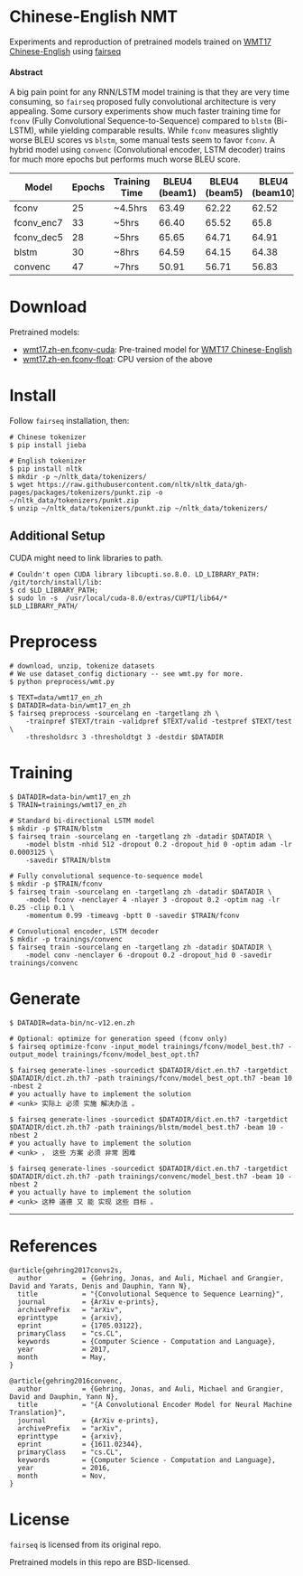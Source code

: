 # Chinese-English NMT

Experiments and reproduction of pretrained models trained on [WMT17 Chinese-English](http://www.statmt.org/wmt17/translation-task.html) using [fairseq](https://github.com/facebookresearch/fairseq)


#### Abstract 

A big pain point for any RNN/LSTM model training is that they are very time consuming, so `fairseq` proposed fully convolutional architecture is very appealing. Some cursory experiments show much faster training time for `fconv` (Fully Convolutional Sequence-to-Sequence) compared to `blstm` (Bi-LSTM), while yielding comparable results. While `fconv` measures slightly worse BLEU scores vs `blstm`, some manual tests seem to favor `fconv`. A hybrid model using `convenc` (Convolutional encoder, LSTM decoder) trains for much more epochs but performs much worse BLEU score. 


|Model | Epochs | Training Time | BLEU4 (beam1) | BLEU4 (beam5) | BLEU4 (beam10) | BLEU4 (beam20)|
|------|--------|---------------|---------------|---------------|----------------|---------------|
| fconv | 25 | ~4.5hrs | 63.49 | 62.22 | 62.52 | 62.74 |
| fconv_enc7 | 33 | ~5hrs | 66.40 | 65.52 | 65.8 | 65.96 |
| fconv_dec5 | 28 | ~5hrs | 65.65 | 64.71 | 64.91 | 64.98 |
| blstm | 30 | ~8hrs | 64.59 | 64.15 | 64.38 | 63.76 |
| convenc | 47 | ~7hrs | 50.91 | 56.71 | 56.83 | 53.66 |


# Download

Pretrained models:

- [wmt17.zh-en.fconv-cuda](https://s3-us-west-2.amazonaws.com/twairball.wmt17.zh-en/wmt17.zh-en.fconv-cuda.tgz): Pre-trained model for [WMT17 Chinese-English](http://www.statmt.org/wmt17/translation-task.html) 
- [wmt17.zh-en.fconv-float](https://s3-us-west-2.amazonaws.com/twairball.wmt17.zh-en/wmt17.zh-en.fconv-float.tgz): CPU version of the above

# Install

Follow `fairseq` installation, then:

````
# Chinese tokenizer
$ pip install jieba

# English tokenizer
$ pip install nltk
$ mkdir -p ~/nltk_data/tokenizers/
$ wget https://raw.githubusercontent.com/nltk/nltk_data/gh-pages/packages/tokenizers/punkt.zip -o ~/nltk_data/tokenizers/punkt.zip
$ unzip ~/nltk_data/tokenizers/punkt.zip ~/nltk_data/tokenizers/

````

## Additional Setup

CUDA might need to link libraries to path. 

````
# Couldn't open CUDA library libcupti.so.8.0. LD_LIBRARY_PATH: /git/torch/install/lib:
$ cd $LD_LIBRARY_PATH; 
$ sudo ln -s  /usr/local/cuda-8.0/extras/CUPTI/lib64/* $LD_LIBRARY_PATH/
````


# Preprocess

````
# download, unzip, tokenize datasets
# We use dataset_config dictionary -- see wmt.py for more. 
$ python preprocess/wmt.py

$ TEXT=data/wmt17_en_zh
$ DATADIR=data-bin/wmt17_en_zh
$ fairseq preprocess -sourcelang en -targetlang zh \
    -trainpref $TEXT/train -validpref $TEXT/valid -testpref $TEXT/test \
    -thresholdsrc 3 -thresholdtgt 3 -destdir $DATADIR
````

# Training

````
$ DATADIR=data-bin/wmt17_en_zh
$ TRAIN=trainings/wmt17_en_zh

# Standard bi-directional LSTM model
$ mkdir -p $TRAIN/blstm
$ fairseq train -sourcelang en -targetlang zh -datadir $DATADIR \
    -model blstm -nhid 512 -dropout 0.2 -dropout_hid 0 -optim adam -lr 0.0003125 \
    -savedir $TRAIN/blstm

# Fully convolutional sequence-to-sequence model
$ mkdir -p $TRAIN/fconv
$ fairseq train -sourcelang en -targetlang zh -datadir $DATADIR \
    -model fconv -nenclayer 4 -nlayer 3 -dropout 0.2 -optim nag -lr 0.25 -clip 0.1 \
    -momentum 0.99 -timeavg -bptt 0 -savedir $TRAIN/fconv

# Convolutional encoder, LSTM decoder
$ mkdir -p trainings/convenc
$ fairseq train -sourcelang en -targetlang zh -datadir $DATADIR \
    -model conv -nenclayer 6 -dropout 0.2 -dropout_hid 0 -savedir trainings/convenc
````

# Generate

````
$ DATADIR=data-bin/nc-v12.en.zh

# Optional: optimize for generation speed (fconv only)
$ fairseq optimize-fconv -input_model trainings/fconv/model_best.th7 -output_model trainings/fconv/model_best_opt.th7

$ fairseq generate-lines -sourcedict $DATADIR/dict.en.th7 -targetdict $DATADIR/dict.zh.th7 -path trainings/fconv/model_best_opt.th7 -beam 10 -nbest 2
# you actually have to implement the solution
# <unk> 实际上 必须 实施 解决办法 。

$ fairseq generate-lines -sourcedict $DATADIR/dict.en.th7 -targetdict $DATADIR/dict.zh.th7 -path trainings/blstm/model_best.th7 -beam 10 -nbest 2
# you actually have to implement the solution
# <unk> ， 这些 方案 必须 非常 困难 

$ fairseq generate-lines -sourcedict $DATADIR/dict.en.th7 -targetdict $DATADIR/dict.zh.th7 -path trainings/convenc/model_best.th7 -beam 10 -nbest 2
# you actually have to implement the solution
# <unk> 这种 道德 又 能 实现 这些 目标 。 

````

---

# References

```
@article{gehring2017convs2s,
  author          = {Gehring, Jonas, and Auli, Michael and Grangier, David and Yarats, Denis and Dauphin, Yann N},
  title           = "{Convolutional Sequence to Sequence Learning}",
  journal         = {ArXiv e-prints},
  archivePrefix   = "arXiv",
  eprinttype      = {arxiv},
  eprint          = {1705.03122},
  primaryClass    = "cs.CL",
  keywords        = {Computer Science - Computation and Language},
  year            = 2017,
  month           = May,
}
```

```
@article{gehring2016convenc,
  author          = {Gehring, Jonas, and Auli, Michael and Grangier, David and Dauphin, Yann N},
  title           = "{A Convolutional Encoder Model for Neural Machine Translation}",
  journal         = {ArXiv e-prints},
  archivePrefix   = "arXiv",
  eprinttype      = {arxiv},
  eprint          = {1611.02344},
  primaryClass    = "cs.CL",
  keywords        = {Computer Science - Computation and Language},
  year            = 2016,
  month           = Nov,
}
```

# License
`fairseq` is licensed from its original repo. 

Pretrained models in this repo are BSD-licensed.
